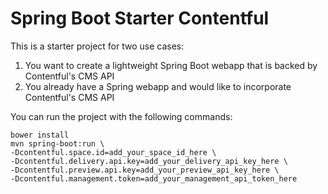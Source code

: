 # Spring Boot Starter Contentful

This is a starter project for two use cases:

1. You want to create a lightweight Spring Boot webapp that is backed by Contentful's CMS API
2. You already have a Spring webapp and would like to incorporate Contentful's CMS API

You can run the project with the following commands:

```
bower install
mvn spring-boot:run \
-Dcontentful.space.id=add_your_space_id_here \
-Dcontentful.delivery.api.key=add_your_delivery_api_key_here \
-Dcontentful.preview.api.key=add_your_preview_api_key_here \
-Dcontentful.management.token=add_your_management_api_token_here
```
